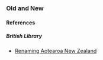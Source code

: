 ### Old and New

#### References

##### British Library

* [Renaming Aotearoa New Zealand](https://www.bl.uk/the-voyages-of-captain-james-cook/articles/renaming-aotearoa-new-zealand)
